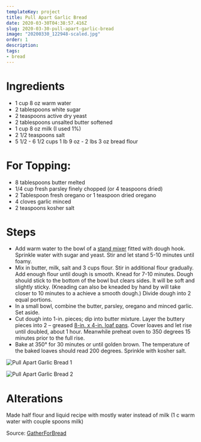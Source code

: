 ```yaml
---
templateKey: project
title: Pull Apart Garlic Bread
date: 2020-03-30T04:38:57.416Z
slug: 2020-03-30-pull-apart-garlic-bread
image: "20200330_122948-scaled.jpg"
order: 1
description:
tags:
- bread
---
```


# Ingredients

- 1 cup 8 oz warm water
- 2 tablespoons white sugar
- 2 teaspoons active dry yeast
- 2 tablespoons unsalted butter softened
- 1 cup 8 oz milk (I used 1%)
- 2 1/2 teaspoons salt
- 5 1/2 - 6 1/2 cups 1 lb 9 oz - 2 lbs 3 oz bread flour

# For Topping:

- 8 tablespoons butter melted
- 1/4 cup fresh parsley finely chopped (or 4 teaspoons dried)
- 2 Tablespoon fresh oregano or 1 teaspoon dried oregano
- 4 cloves garlic minced
- 2 teaspoons kosher salt

# Steps

- Add warm water to the bowl of a [stand mixer](http://amzn.to/1Wd5VAG) fitted with dough hook. Sprinkle water with sugar and yeast. Stir and let stand 5-10 minutes until foamy. 
- Mix in butter, milk, salt and 3 cups flour. Stir in additional flour gradually. Add enough flour until dough is smooth. Knead for 7-10 minutes. Dough should stick to the bottom of the bowl but clears sides. It will be soft and slightly sticky. (Kneading can also be kneaded by hand by will take closer to 10 minutes to a achieve a smooth dough.) Divide dough into 2 equal portions.
- In a small bowl, combine the butter, parsley, oregano and minced garlic. Set aside. 
- Cut dough into 1-in. pieces; dip into butter mixture. Layer the buttery pieces into 2 – greased [8-in. x 4-in. loaf pans](http://amzn.to/1XrYPYh). Cover loaves and let rise until doubled, about 1 hour. Meanwhile preheat oven to 350 degrees 15 minutes prior to the full rise.
- Bake at 350° for 30 minutes or until golden brown. The temperature of the baked loaves should read 200 degrees. Sprinkle with kosher salt.

![Pull Apart Garlic Bread 1](images/20200330_114328-768x1024.jpg)
    
![Pull Apart Garlic Bread 2](images/20200330_122927-768x1024.jpg)
    

# Alterations

Made half flour and liquid recipe with mostly water instead of milk (1 c warm water with couple spoons milk)

Source: [GatherForBread](https://gatherforbread.com/pull-apart-garlic-bread/)
